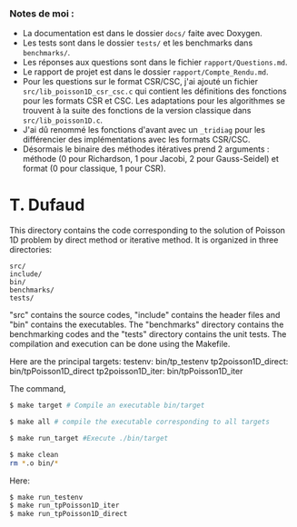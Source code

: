 ### Notes de moi :
- La documentation est dans le dossier `docs/` faite avec Doxygen.
- Les tests sont dans le dossier `tests/` et les benchmarks dans `benchmarks/`.
- Les réponses aux questions sont dans le fichier `rapport/Questions.md`.
- Le rapport de projet est dans le dossier `rapport/Compte_Rendu.md`.
- Pour les questions sur le format CSR/CSC, j'ai ajouté un fichier `src/lib_poisson1D_csr_csc.c` qui contient les définitions des fonctions pour les formats CSR et CSC. Les adaptations pour les algorithmes se trouvent à la suite des fonctions de la version classique dans `src/lib_poisson1D.c`.
- J'ai dû renommé les fonctions d'avant avec un `_tridiag` pour les différencier des implémentations avec les formats CSR/CSC.
- Désormais le binaire des méthodes itératives prend 2 arguments : méthode (0 pour Richardson, 1 pour Jacobi, 2 pour Gauss-Seidel) et format (0 pour classique, 1 pour CSR).

# T. Dufaud

This directory contains the code corresponding to the solution
of Poisson 1D problem by direct method or iterative method.
It is organized in three directories:
```
src/ 
include/
bin/
benchmarks/
tests/
```

"src" contains the source codes, "include" contains the 
header files and "bin" contains the executables. 
The "benchmarks" directory contains the benchmarking codes
and the "tests" directory contains the unit tests.
The compilation and execution can be done using the Makefile.

Here are the principal targets: 
testenv: bin/tp_testenv
tp2poisson1D_direct: bin/tpPoisson1D_direct
tp2poisson1D_iter: bin/tpPoisson1D_iter

The command,
```bash
$ make target # Compile an executable bin/target 
```

```bash
$ make all # compile the executable corresponding to all targets
```

```bash
$ make run_target #Execute ./bin/target
```

```bash
$ make clean
rm *.o bin/*
```

Here:
```bash
$ make run_testenv
$ make run_tpPoisson1D_iter
$ make run_tpPoisson1D_direct
```